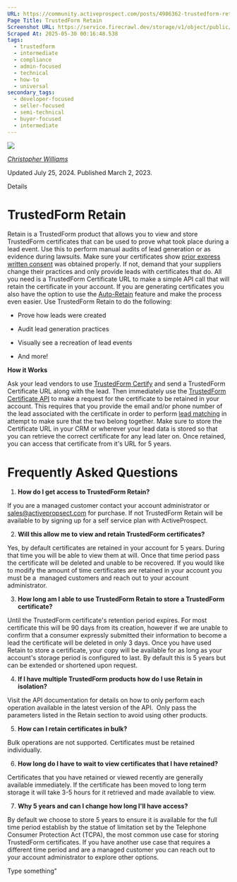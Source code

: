 ```yaml
---
URL: https://community.activeprospect.com/posts/4986362-trustedform-retain-coming-soon
Page Title: TrustedForm Retain
Screenshot URL: https://service.firecrawl.dev/storage/v1/object/public/media/screenshot-78482b88-5800-4050-9f55-1cebc8b4fdcd.png
Scraped At: 2025-05-30 00:16:48.538
tags:
  - trustedform
  - intermediate
  - compliance
  - admin-focused
  - technical
  - how-to
  - universal
secondary_tags:
  - developer-focused
  - seller-focused
  - semi-technical
  - buyer-focused
  - intermediate
---
```


[![](https://content2.bloomfire.com/avatars/users/1405246/thumb/thumbnail.png?f=1620827893&Expires=1748567774&Signature=WTTOqztRC7U-S55SOSIf9P3hqE6TNryUy3kqOV4rwBHGDb0Ckl8tieyFbTt9JkDhY5eT2-0nExUlIdUHmcbo~MLaS3OfaLy640OprXvFuAj8jiiiAKvuaNvNO~5TB5YvqgdhNVMxIEoumXqj0k4QPs~MzWZsTWVsufLlvfbmqiCJodrggo81OdQLyzMKVl3rcVUyhjdXKypx89V831oePVWQhGNETN6RZ96OOquiqMR7h2lXD4s7wxNUu2TgO8TUVHu65sI0F~1cswXJqCN9PzSusja9hm7~xyvDe~RncAW3QgSB9IO809B0dAFmhhUJzh-2tQ65jH3MfYLjgzSrzA__&Key-Pair-Id=APKAIDFCFZ2UHE5LPIUA)](https://community.activeprospect.com/memberships/7846678-christopher-williams)

[_Christopher Williams_](https://community.activeprospect.com/memberships/7846678-christopher-williams)

Updated July 25, 2024. Published March 2, 2023.

Details

# TrustedForm Retain

Retain is a TrustedForm product that allows you to view and store TrustedForm certificates that can be used to prove what took place during a lead event. Use this to perform manual audits of lead generation or as evidence during lawsuits. Make sure your certificates show [prior express written consent](https://activeprospect.com/blog/tcpa-consent/) was obtained properly. If not, demand that your suppliers change their practices and only provide leads with certificates that do. All you need is a TrustedForm Certificate URL to make a simple API call that will retain the certificate in your account. If you are generating certificates you also have the option to use the [Auto-Retain](https://community.activeprospect.com/posts/4812756-trustedform-auto-retain-for-first-party-lead-certification) feature and make the process even easier. Use TrustedForm Retain to do the following:

- Prove how leads were created

- Audit lead generation practices

- Visually see a recreation of lead events

- And more!


**How it Works**

Ask your lead vendors to use [TrustedForm Certify](https://activeprospect.com/trustedform/certify/) and send a TrustedForm Certificate URL along with the lead. Then immediately use the [TrustedForm Certificate API](https://developers.activeprospect.com/docs/trustedform/api/v4.0/tag/Certificate-URL/) to make a request for the certificate to be retained in your account. This requires that you provide the email and/or phone number of the lead associated with the certificate in order to perform [lead matching](https://community.activeprospect.com/posts/4766190-trustedform-lead-matching) in attempt to make sure that the two belong together. Make sure to store the Certificate URL in your CRM or wherever your lead data is stored so that you can retrieve the correct certificate for any lead later on. Once retained, you can access that certificate from it's URL for 5 years.

# Frequently Asked Questions

1. **How do I get access to TrustedForm Retain?**

If you are a managed customer contact your account administrator or sales@activepropsect.com for purchase. If not TrustedForm Retain will be available to by signing up for a self service plan with ActiveProspect.

2. **Will this allow me to view and retain TrustedForm certificates?**

Yes, by default certificates are retained in your account for 5 years. During that time you will be able to view them at will. Once that time period pass the certificate will be deleted and unable to be recovered. If you would like to modify the amount of time certificates are retained in your account you must be a  managed customers and reach out to your account administrator.

3. **How long am I able to use TrustedForm Retain to store a TrustedForm certificate?**

Until the TrustedForm certificate's retention period expires. For most certificate this will be 90 days from its creation, however if we are unable to confirm that a consumer expressly submitted their information to become a lead the certificate will be deleted in only 3 days. Once you have used Retain to store a certificate, your copy will be available for as long as your account's storage period is configured to last. By default this is 5 years but can be extended or shortened upon request.

4. **If I have multiple TrustedForm products how do I use Retain in isolation?**

Visit the API documentation for details on how to only perform each operation available in the latest version of the API.  Only pass the parameters listed in the Retain section to avoid using other products.

5. **How can I retain certificates in bulk?**

Bulk operations are not supported. Certificates must be retained individually.

6. **How long do I have to wait to view certificates that I have retained?**

Certificates that you have retained or viewed recently are generally available immediately. If the certificate has been moved to long term storage it will take 3-5 hours for it retrieved and made available to view.

7. **Why 5 years and can I change how long I'll have access?**

By default we choose to store 5 years to ensure it is available for the full time period establish by the statue of limitation set by the Telephone Consumer Protection Act (TCPA), the most common use case for storing TrustedForm certificates. If you have another use case that requires a different time period and are a managed customer you can reach out to your account administrator to explore other options.


Type something"

